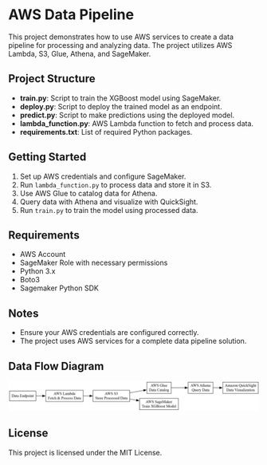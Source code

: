 # AWS Data Pipeline

This project demonstrates how to use AWS services to create a data pipeline for processing and analyzing data. The project utilizes AWS Lambda, S3, Glue, Athena, and SageMaker.

## Project Structure
- **train.py**: Script to train the XGBoost model using SageMaker.
- **deploy.py**: Script to deploy the trained model as an endpoint.
- **predict.py**: Script to make predictions using the deployed model.
- **lambda_function.py**: AWS Lambda function to fetch and process data.
- **requirements.txt**: List of required Python packages.

## Getting Started
1. Set up AWS credentials and configure SageMaker.
2. Run `lambda_function.py` to process data and store it in S3.
3. Use AWS Glue to catalog data for Athena.
4. Query data with Athena and visualize with QuickSight.
5. Run `train.py` to train the model using processed data.

## Requirements
- AWS Account
- SageMaker Role with necessary permissions
- Python 3.x
- Boto3
- Sagemaker Python SDK

## Notes
- Ensure your AWS credentials are configured correctly.
- The project uses AWS services for a complete data pipeline solution.

## Data Flow Diagram
![Data Flow](graphviz.png)

## License
This project is licensed under the MIT License.

